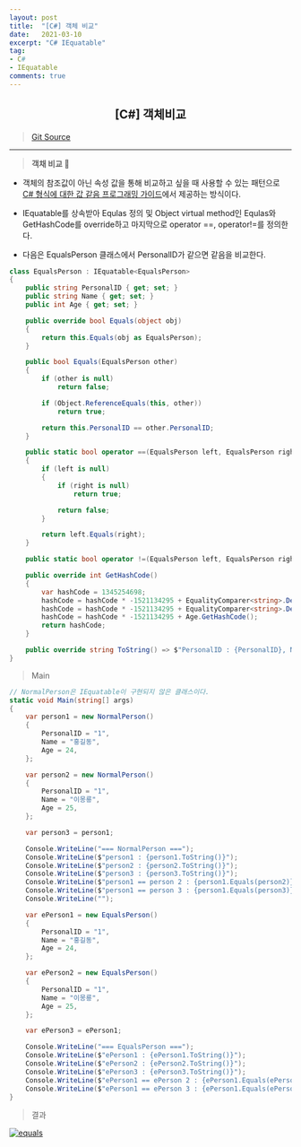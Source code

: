 ```yaml
---
layout: post
title:  "[C#] 객체 비교"
date:   2021-03-10
excerpt: "C# IEquatable"
tag: 
- C#
- IEquatable
comments: true
---
```


## <center>[C#] 객체비교</center>  

>[Git Source](https://github.com/chanos-dev/blogcode/tree/master/21-0310)

---

> <b> 객채 비교 </b> 🎰
 
- 객체의 참조값이 아닌 속성 값을 통해 비교하고 싶을 때 사용할 수 있는 패턴으로 [C# 형식에 대한 값 같음 프로그래밍 가이드](https://docs.microsoft.com/ko-kr/dotnet/csharp/programming-guide/statements-expressions-operators/how-to-define-value-equality-for-a-type)에서 제공하는 방식이다.  

- IEquatable<T>를 상속받아 Equlas<T> 정의 및 Object virtual method인 Equlas와 GetHashCode를 override하고 마지막으로 operator ==, operator!=를 정의한다.

- 다음은 EqualsPerson 클래스에서 PersonalID가 같으면 같음을 비교한다.

```c#
class EqualsPerson : IEquatable<EqualsPerson>
{
	public string PersonalID { get; set; }
	public string Name { get; set; }
	public int Age { get; set; }              

	public override bool Equals(object obj)
	{
		return this.Equals(obj as EqualsPerson);
	}

	public bool Equals(EqualsPerson other)
	{
		if (other is null)
			return false;

		if (Object.ReferenceEquals(this, other))
			return true;

		return this.PersonalID == other.PersonalID;
	}

	public static bool operator ==(EqualsPerson left, EqualsPerson right)
	{
		if (left is null)
		{
			if (right is null) 
				return true; 

			return false;
		}

		return left.Equals(right);
	}

	public static bool operator !=(EqualsPerson left, EqualsPerson right) => !(left == right);

	public override int GetHashCode()
	{
		var hashCode = 1345254698;
		hashCode = hashCode * -1521134295 + EqualityComparer<string>.Default.GetHashCode(PersonalID);
		hashCode = hashCode * -1521134295 + EqualityComparer<string>.Default.GetHashCode(Name);
		hashCode = hashCode * -1521134295 + Age.GetHashCode();
		return hashCode;
	}

	public override string ToString() => $"PersonalID : {PersonalID}, Name : {Name}, Age : {Age}";
}
```

> Main

```c#
// NormalPerson은 IEquatable이 구현되지 않은 클래스이다.
static void Main(string[] args)
{  
	var person1 = new NormalPerson()
	{
		PersonalID = "1",
		Name = "홍길동",
		Age = 24,
	};

	var person2 = new NormalPerson()
	{
		PersonalID = "1",
		Name = "이몽룡",
		Age = 25,
	}; 

	var person3 = person1;

	Console.WriteLine("=== NormalPerson ===");
	Console.WriteLine($"person1 : {person1.ToString()}");
	Console.WriteLine($"person2 : {person2.ToString()}");
	Console.WriteLine($"person3 : {person3.ToString()}");
	Console.WriteLine($"person1 == person 2 : {person1.Equals(person2)}");
	Console.WriteLine($"person1 == person 3 : {person1.Equals(person3)}");
	Console.WriteLine(""); 

	var ePerson1 = new EqualsPerson()
	{
		PersonalID = "1",
		Name = "홍길동",
		Age = 24,
	};

	var ePerson2 = new EqualsPerson()
	{
		PersonalID = "1",
		Name = "이몽룡",
		Age = 25,
	};

	var ePerson3 = ePerson1;

	Console.WriteLine("=== EqualsPerson ===");
	Console.WriteLine($"ePerson1 : {ePerson1.ToString()}");
	Console.WriteLine($"ePerson2 : {ePerson2.ToString()}");
	Console.WriteLine($"ePerson3 : {ePerson3.ToString()}");
	Console.WriteLine($"ePerson1 == ePerson 2 : {ePerson1.Equals(ePerson2)}");
	Console.WriteLine($"ePerson1 == ePerson 3 : {ePerson1.Equals(ePerson3)}"); 
}
```

> 결과

<a href="{{ site.url }}/images/posts/2021-03-10/equals.png"><img src="{{ site.url }}/images/posts/2021-03-10/equals.png" alt="equals"></a> 